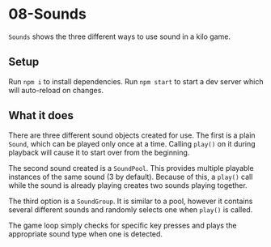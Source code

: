 # 08-Sounds

`Sounds` shows the three different ways to use sound in a kilo game.

## Setup

Run `npm i` to install dependencies.
Run `npm start` to start a dev server which will auto-reload on changes.

## What it does

There are three different sound objects created for use. The first is a plain
`Sound`, which can be played only once at a time. Calling `play()` on it during
playback will cause it to start over from the beginning.

The second sound created is a `SoundPool`. This provides multiple playable
instances of the same sound (3 by default). Because of this, a `play()` call while
the sound is already playing creates two sounds playing together.

The third option is a `SoundGroup`. It is similar to a pool, however it contains
several different sounds and randomly selects one when `play()` is called.

The game loop simply checks for specific key presses and plays the appropriate
sound type when one is detected.

